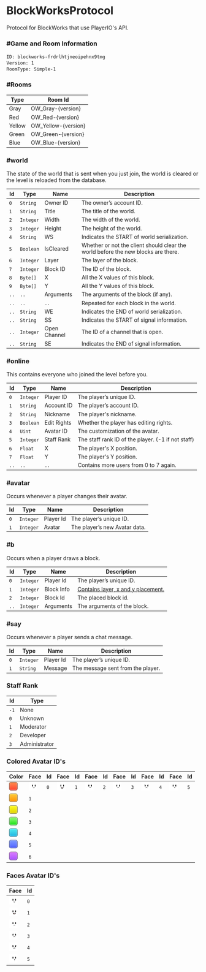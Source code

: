 # BlockWorksProtocol
Protocol for BlockWorks that use PlayerIO's API.


### #Game and Room Information  
```
ID: blockworks-frdrlhtjneoipehnx9tmg  
Version: 1  
RoomType: Simple-1  
```
### #Rooms

| Type        | Room Id
| ----        | ---------
| Gray        | OW_Gray-{version}
| Red         | OW_Red-{version}
| Yellow      | OW_Yellow-{version}
| Green       | OW_Green-{version}
| Blue        | OW_Blue-{version}

### #world
The state of the world that is sent when you just join, the world is cleared or the level is reloaded from the database.

| Id   | Type        | Name               | Description
| ---  | ---         | ----               | -----------
| `0`  | `String`    | Owner ID           | The owner’s account ID.
| `1`  | `String`    | Title              | The title of the world.
| `2`  | `Integer`   | Width              | The width of the world.
| `3`  | `Integer`   | Height             | The height of the world.
| `4`  | `String`    | WS                 | Indicates the START of world serialization.
| `5`  | `Boolean`   | IsCleared          | Whether or not the client should clear the world before the new blocks are there.
| `6`  | `Integer`   | Layer              | The layer of the block.
| `7`  | `Integer`   | Block ID           | The ID of the block.
| `8`  | `Byte[]`    | X                  | All the X values of this block.
| `9`  | `Byte[]`    | Y                  | All the Y values of this block.
| `..` | `..`        | Arguments          | The arguments of the block (if any).
| `..` | `..`        | `..`               | Repeated for each block in the world.
| `..` | `String`    | WE                 | Indicates the END of world serialization.
| `..` | `String`    | SS                 | Indicates the START of signal information.
| `..` | `Integer`   | Open Channel       | The ID of a channel that is open.
| `..` | `String`    | SE                 | Indicates the END of signal information.


### #online
This contains everyone who joined the level before you.

| Id   | Type        | Name               | Description
| ---  | ---         | ----               | -----------
| `0`  | `Integer`   | Player ID          | The player’s unique ID.
| `1`  | `String`    | Account ID         | The player’s account ID.
| `2`  | `String`    | Nickname           | The player's nickname.
| `3`  | `Boolean`   | Edit Rights        | Whether the player has editing rights.
| `4`  | `Uint`      | Avatar ID          | The customization of the avatar.
| `5`  | `Integer`   | Staff Rank         | The staff rank ID of the player. (-1 if not staff)
| `6`  | `Float`     | X                  | The player's X position.
| `7`  | `Float`     | Y                  | The player's Y position.
| `..` | `..`        | `..`               | Contains more users from 0 to 7 again.

### #avatar
Occurs whenever a player changes their avatar.

| Id   | Type        | Name               | Description
| ---  | ---         | ----               | -----------
| `0`  | `Integer`   | Player Id          | The player’s unique ID.
| `1`  | `Integer`   | Avatar             | The player’s new Avatar data.

### #b
Occurs when a player draws a block.

| Id   | Type        | Name               | Description
| ---  | ---         | ----               | -----------
| `0`  | `Integer`   | Player Id          | The player’s unique ID.
| `1`  | `Integer`   | Block Info         | [Contains layer, x and y placement.](https://pastebin.com/x9Sf9dwa)
| `2`  | `Integer`   | Block Id           | The placed block id.
| `..` | `Integer`   | Arguments          | The arguments of the block.

### #say
Occurs whenever a player sends a chat message.

| Id   | Type        | Name               | Description
| ---  | ---         | ----               | -----------
| `0`  | `Integer`   | Player Id          | The player’s unique ID.
| `1`  | `String`    | Message            | The message sent from the player.

### Staff Rank
| Id   | Type
| ---  | ---
| `-1` | None
| `0`  | Unknown
| `1`  | Moderator
| `2`  | Developer
| `3`  | Administrator


### Colored Avatar ID's
| Color | Face | Id | Face | Id | Face | Id | Face | Id | Face | Id | Face | Id
| ---   | ---  | ---| ---  | ---| ---  | ---| ---  | ---| ---  | ---| ---  | ---
| ![AvatarRed](https://raw.githubusercontent.com/capasha/BlockWorksProtocol/master/images/avatar/red.png) | ![Avatar0](https://raw.githubusercontent.com/capasha/BlockWorksProtocol/master/images/avatar/0.png) | `0` | ![Avatar1](https://raw.githubusercontent.com/capasha/BlockWorksProtocol/master/images/avatar/1.png) | `1` | ![Avatar2](https://raw.githubusercontent.com/capasha/BlockWorksProtocol/master/images/avatar/2.png) | `2` | ![Avatar3](https://raw.githubusercontent.com/capasha/BlockWorksProtocol/master/images/avatar/3.png) | `3` | ![Avatar4](https://raw.githubusercontent.com/capasha/BlockWorksProtocol/master/images/avatar/4.png) | `4` | ![Avatar5](https://raw.githubusercontent.com/capasha/BlockWorksProtocol/master/images/avatar/5.png) | `5` | ![Avatar6]
| ![AvatarOrange](https://raw.githubusercontent.com/capasha/BlockWorksProtocol/master/images/avatar/orange.png) | `1`
| ![AvatarYellow](https://raw.githubusercontent.com/capasha/BlockWorksProtocol/master/images/avatar/yellow.png) | `2`
| ![AvatarGreen](https://raw.githubusercontent.com/capasha/BlockWorksProtocol/master/images/avatar/green.png) | `3`
| ![AvatarCyan](https://raw.githubusercontent.com/capasha/BlockWorksProtocol/master/images/avatar/cyan.png) | `4`
| ![AvatarBlue](https://raw.githubusercontent.com/capasha/BlockWorksProtocol/master/images/avatar/blue.png) | `5`
| ![AvatarPurple](https://raw.githubusercontent.com/capasha/BlockWorksProtocol/master/images/avatar/purple.png) | `6`

### Faces Avatar ID's
| Face | Id
| ---   | ---
| ![Avatar0](https://raw.githubusercontent.com/capasha/BlockWorksProtocol/master/images/avatar/0.png) | `0`
| ![Avatar1](https://raw.githubusercontent.com/capasha/BlockWorksProtocol/master/images/avatar/1.png) | `1`
| ![Avatar2](https://raw.githubusercontent.com/capasha/BlockWorksProtocol/master/images/avatar/2.png) | `2`
| ![Avatar3](https://raw.githubusercontent.com/capasha/BlockWorksProtocol/master/images/avatar/3.png) | `3`
| ![Avatar4](https://raw.githubusercontent.com/capasha/BlockWorksProtocol/master/images/avatar/4.png) | `4`
| ![Avatar5](https://raw.githubusercontent.com/capasha/BlockWorksProtocol/master/images/avatar/5.png) | `5`

